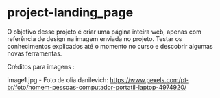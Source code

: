 # project-landing_page

O objetivo desse projeto é criar uma página inteira web, apenas com referência  de design na imagem enviada no projeto.
Testar os conhecimentos explicados até o momento no curso e descobrir algumas novas ferramentas.


Créditos para imagens :

image1.jpg - Foto de olia danilevich: https://www.pexels.com/pt-br/foto/homem-pessoas-computador-portatil-laptop-4974920/